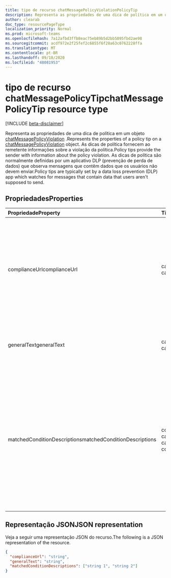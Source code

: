 ```yaml
---
title: tipo de recurso chatMessagePolicyViolationPolicyTip
description: Representa as propriedades de uma dica de política em um objeto chatMessagePolicyViolation. As dicas de política fornecem ao remetente informações sobre a violação da política.
author: clearab
doc_type: resourcePageType
localization_priority: Normal
ms.prod: microsoft-teams
ms.openlocfilehash: 7a12afbd3ffb8eac75eb89b5d2bb5095fbd2ae98
ms.sourcegitcommit: acdf972e2f25fef2c6855f6f28a63c0762228ffa
ms.translationtype: MT
ms.contentlocale: pt-BR
ms.lasthandoff: 09/18/2020
ms.locfileid: "48081953"
---
```

# <a name="chatmessagepolicytip-resource-type"></a><span data-ttu-id="1113a-104">tipo de recurso chatMessagePolicyTip</span><span class="sxs-lookup"><span data-stu-id="1113a-104">chatMessagePolicyTip resource type</span></span>

[!INCLUDE [beta-disclaimer](../../includes/beta-disclaimer.md)]

<span data-ttu-id="1113a-105">Representa as propriedades de uma dica de política em um objeto [chatMessagePolicyViolation](chatmessagepolicyviolation.md) .</span><span class="sxs-lookup"><span data-stu-id="1113a-105">Represents the properties of a policy tip on a [chatMessagePolicyViolation](chatmessagepolicyviolation.md) object.</span></span> <span data-ttu-id="1113a-106">As dicas de política fornecem ao remetente informações sobre a violação da política.</span><span class="sxs-lookup"><span data-stu-id="1113a-106">Policy tips provide the sender with information about the policy violation.</span></span>
<span data-ttu-id="1113a-107">As dicas de política são normalmente definidas por um aplicativo DLP (prevenção de perda de dados) que observa mensagens que contêm dados que os usuários não devem enviar.</span><span class="sxs-lookup"><span data-stu-id="1113a-107">Policy tips are typically set by a data loss prevention (DLP) app which watches for messages that contain data that users aren't supposed to send.</span></span>

## <a name="properties"></a><span data-ttu-id="1113a-108">Propriedades</span><span class="sxs-lookup"><span data-stu-id="1113a-108">Properties</span></span>

| <span data-ttu-id="1113a-109">Propriedade</span><span class="sxs-lookup"><span data-stu-id="1113a-109">Property</span></span>   | <span data-ttu-id="1113a-110">Tipo</span><span class="sxs-lookup"><span data-stu-id="1113a-110">Type</span></span> |<span data-ttu-id="1113a-111">Descrição</span><span class="sxs-lookup"><span data-stu-id="1113a-111">Description</span></span>|
|:---------------|:--------|:----------|
|<span data-ttu-id="1113a-112">complianceUrl</span><span class="sxs-lookup"><span data-stu-id="1113a-112">complianceUrl</span></span>|<span data-ttu-id="1113a-113">cadeia de caracteres</span><span class="sxs-lookup"><span data-stu-id="1113a-113">string</span></span>|<span data-ttu-id="1113a-114">A URL que um usuário pode visitar para ler sobre as políticas de prevenção de perda de dados da organização.</span><span class="sxs-lookup"><span data-stu-id="1113a-114">The URL a user can visit to read about the data loss prevention policies for the organization.</span></span> <span data-ttu-id="1113a-115">(IE, políticas sobre o que os usuários não devem dizer nos chats)</span><span class="sxs-lookup"><span data-stu-id="1113a-115">(ie, policies about what users shouldn't say in chats)</span></span>|
|<span data-ttu-id="1113a-116">generalText</span><span class="sxs-lookup"><span data-stu-id="1113a-116">generalText</span></span>|<span data-ttu-id="1113a-117">cadeia de caracteres</span><span class="sxs-lookup"><span data-stu-id="1113a-117">string</span></span>|<span data-ttu-id="1113a-118">Texto explicativo mostrado ao remetente da mensagem.</span><span class="sxs-lookup"><span data-stu-id="1113a-118">Explanatory text shown to the sender of the message.</span></span>|
|<span data-ttu-id="1113a-119">matchedConditionDescriptions</span><span class="sxs-lookup"><span data-stu-id="1113a-119">matchedConditionDescriptions</span></span>|<span data-ttu-id="1113a-120">coleção de cadeias de caracteres</span><span class="sxs-lookup"><span data-stu-id="1113a-120">string collection</span></span>|<span data-ttu-id="1113a-121">A lista de dados inadequados na mensagem que foi detectada pelo aplicativo prevenção de perda de dados.</span><span class="sxs-lookup"><span data-stu-id="1113a-121">The list of improper data in the message that was detected by the data loss prevention app.</span></span> <span data-ttu-id="1113a-122">Cada aplicativo DLP define suas próprias condições, exemplos incluem "número do cartão de crédito" e "número do CPF".</span><span class="sxs-lookup"><span data-stu-id="1113a-122">Each DLP app defines its own conditions, examples include "Credit Card Number" and "Social Security Number".</span></span>|

## <a name="json-representation"></a><span data-ttu-id="1113a-123">Representação JSON</span><span class="sxs-lookup"><span data-stu-id="1113a-123">JSON representation</span></span>

<span data-ttu-id="1113a-124">Veja a seguir uma representação JSON do recurso.</span><span class="sxs-lookup"><span data-stu-id="1113a-124">The following is a JSON representation of the resource.</span></span>

<!-- {
  "blockType": "resource",
  "optionalProperties": [
    "generalText"
  ],
  "@odata.type": "microsoft.graph.chatMessagePolicyViolationPolicyTip"
}-->
```json
{
  "complianceUrl": "string",
  "generalText": "string",
  "matchedConditionDescriptions": ["string 1", "string 2"]
}
```

<!-- uuid: 8fcb5dbc-d5aa-4681-8e31-b001d5168d79
2015-10-25 14:57:30 UTC -->
<!-- {
  "type": "#page.annotation",
  "description": "policy violation policy tip resource",
  "keywords": "",
  "section": "documentation",
  "tocPath": ""
}-->
